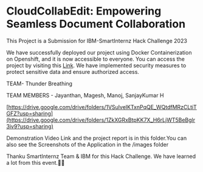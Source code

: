 # CloudCollabEdit: Empowering Seamless Document Collaboration

This Project is a Submission for IBM-SmartInternz Hack Challenge 2023

We have successfully deployed our project using Docker Containerization on Openshift, and it is now accessible to everyone. You can access the project by visiting this [Link](https://react-frontend-tjmanojofficial-dev.apps.sandbox-m2.ll9k.p1.openshiftapps.com/). We have implemented security measures to protect sensitive data and ensure authorized access.

TEAM- Thunder Breathing

TEAM MEMBERS - Jayanthan, Magesh, Manoj, SanjayKumar H

[https://drive.google.com/drive/folders/1VSulveIKTxnPqQE_WQtdfMRzCLtiTGFZ?usp=sharing](https://drive.google.com/drive/folders/1ZkXGRxBtpKK7X_H6rLjWT5BeBglr3iv9?usp=sharing)

Demonstration Video Link and the project report is in this folder.You can also see the Screenshots of the Application in the /images folder

Thanku SmartInternz Team & IBM for this Hack Challenge. We have learned a lot from this event.🤩🎉


